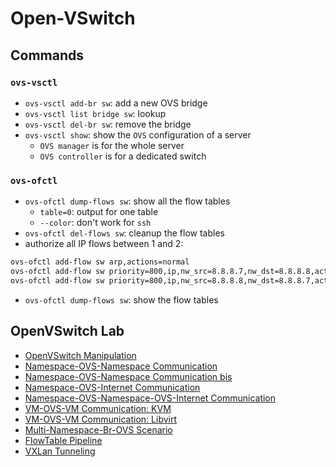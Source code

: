 # Open-VSwitch

## Commands
### `ovs-vsctl`
- `ovs-vsctl add-br sw`: add a new OVS bridge 
- `ovs-vsctl list bridge sw`: lookup
- `ovs-vsctl del-br sw`: remove the bridge
- `ovs-vsctl show`: show the `OVS` configuration of a server
  - `OVS manager` is for the whole server
  - `OVS controller` is for a dedicated switch

### `ovs-ofctl`
- `ovs-ofctl dump-flows sw`: show all the flow tables
  - `table=0`: output for one table
  - `--color`: don't work for `ssh`
- `ovs-ofctl del-flows sw`: cleanup the flow tables
- authorize all IP flows between 1 and 2:
```bash
ovs-ofctl add-flow sw arp,actions=normal
ovs-ofctl add-flow sw priority=800,ip,nw_src=8.8.8.7,nw_dst=8.8.8.8,actions=normal
ovs-ofctl add-flow sw priority=800,ip,nw_src=8.8.8.8,nw_dst=8.8.8.7,actions=normal
```
- `ovs-ofctl dump-flows sw`: show the flow tables


## OpenVSwitch Lab
- [OpenVSwitch Manipulation](ovs-manipulation.md)
- [Namespace-OVS-Namespace Communication](ns-ovs-ns.md)
- [Namespace-OVS-Namespace Communication bis](ns-ovs-ns-bis.md)
- [Namespace-OVS-Internet Communication](ns-ovs-ext.md)
- [Namespace-OVS-Namespace-OVS-Internet Communication](ns-ovs-ns-ovs-ext.md)
- [VM-OVS-VM Communication: KVM](vm-ovs-vm-kvm.md)
- [VM-OVS-VM Communication: Libvirt](vm-ovs-vm-libvirt/vm-ovs-vm-libvirt.md)
- [Multi-Namespace-Br-OVS Scenario](multi-ns-br-ovs.md)
- [FlowTable Pipeline](ovs-pipeline.md)
- [VXLan Tunneling](tunneling/ovs-tunneling.md)
